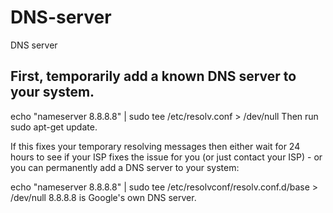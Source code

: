 # DNS-server
DNS server




## First, temporarily add a known DNS server to your system.

echo "nameserver 8.8.8.8" | sudo tee /etc/resolv.conf > /dev/null
Then run sudo apt-get update.

If this fixes your temporary resolving messages then either wait for 24 hours to see if your ISP fixes the issue for you (or just contact your ISP) - or you can permanently add a DNS server to your system:

echo "nameserver 8.8.8.8" | sudo tee /etc/resolvconf/resolv.conf.d/base > /dev/null
8.8.8.8 is Google's own DNS server.
